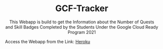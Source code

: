 # <h1 align="center">GCF-Tracker</h1>

<p align="center">This Webapp is build to get the Information about the Number of Quests and Skill Badges Completed by the Students Under the Google Cloud Ready Program 2021</p>


Access the Webapp from the Link: [Heroku](https://gcf-tracker.herokuapp.com/)
